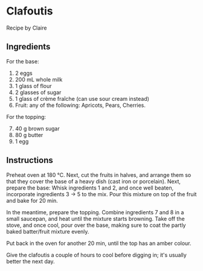 # Clafoutis
Recipe by Claire

## Ingredients

For the base: 

1. 2 eggs
2. 200 mL whole milk
3. 1 glass of flour
4. 2 glasses of sugar
5. 1 glass of crème fraîche (can use sour cream instead)
6. Fruit: any of the following: Apricots, Pears, Cherries.

For the topping:

7. 40 g brown sugar
8. 80 g butter
9. 1 egg

## Instructions
Preheat oven at 180 °C. Next, cut the fruits in halves, and arrange them so that they cover the base of a heavy dish (cast iron or porcelain). Next, prepare the base: Whisk ingredients 1 and 2, and once well beaten, incorporate ingredients 3 -> 5 to the mix. Pour this mixture on top of the fruit and bake for 20 min.

In the meantime, prepare the topping. Combine ingredients 7 and 8 in a small saucepan, and heat until the mixture starts browning. Take off the stove, and once cool, pour over the base, making sure to coat the partly baked batter/fruit mixture evenly. 

Put back in the oven for another 20 min, until the top has an amber colour.  

Give the clafoutis a couple of hours to cool before digging in; it's usually better the next day. 


